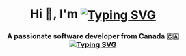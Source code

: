 
<h1 align="center">Hi 👋, I'm 
<a href="https://git.io/typing-svg"><img src="https://readme-typing-svg.demolab.com?font=font=Poppins&weight=500&size=30&pause=1000&vCenter=true&random=false&width=350&height=30&lines=Chhatrodiya+Mayur;Web+Developer" alt="Typing SVG" align="center"/></a>
</h1>
<h3 align="center">A passionate software developer from Canada 🇨🇦
 <a href="https://git.io/typing-svg"><img src="https://readme-typing-svg.demolab.com?font=font=Poppins&weight=500&size=30&pause=1000&vCenter=true&random=false&width=350&height=30&lines=Web+Developer" alt="Typing SVG" align="center"/>
</h3>
